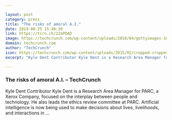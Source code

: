```yaml
---

layout: post
category: press
title: "The risks of amoral A.I."
date: 2019-08-25 15:40:30
link: https://tcrn.ch/2ZaPDAO
image: https://techcrunch.com/wp-content/uploads/2018/04/gettyimages-167263495.jpg?w=601
domain: techcrunch.com
author: "TechCrunch"
icon: https://techcrunch.com/wp-content/uploads/2015/02/cropped-cropped-favicon-gradient.png?w=180
excerpt: "Kyle Dent Contributor Kyle Dent is a Research Area Manager for PARC, a Xerox Company, focused on the interplay between people and technology. He also leads the ethics review committee at PARC. Artificial intelligence is now being used to make decisions about lives, livelihoods, and interactions in …"

---
```


### The risks of amoral A.I. – TechCrunch

Kyle Dent Contributor Kyle Dent is a Research Area Manager for PARC, a Xerox Company, focused on the interplay between people and technology. He also leads the ethics review committee at PARC. Artificial intelligence is now being used to make decisions about lives, livelihoods, and interactions in …
